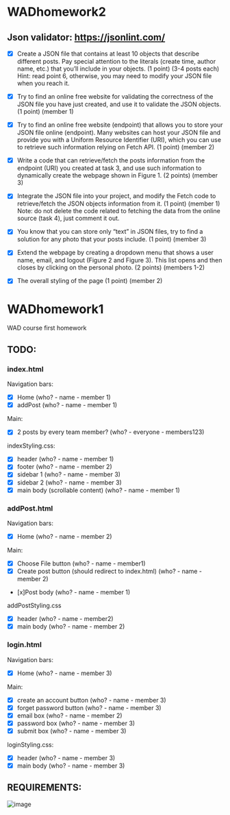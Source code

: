 # WADhomework2

 ## Json validator: https://jsonlint.com/

- [x] Create a JSON file that contains at least 10 objects that describe different posts. Pay special attention to the literals (create time, author name, etc.) that you’ll include in your objects. (1 point) (3-4 posts each)
Hint: read point 6, otherwise, you may need to modify your JSON file when you reach it.

- [x] Try to find an online free website for validating the correctness of the JSON file you have just created, and use it to validate the JSON objects. (1 point) (member 1)

- [x] Try to find an online free website (endpoint) that allows you to store your JSON file online (endpoint). Many websites can host your JSON file and provide you with a Uniform Resource Identifier (URI), which you can use to retrieve such information relying on Fetch API. (1 point) (member 2)

- [x] Write a code that can retrieve/fetch the posts information from the endpoint (URI) you created at task 3, and use such information to dynamically create the webpage shown in Figure 1. (2 points) (member 3)

- [x] Integrate the JSON file into your project, and modify the Fetch code to retrieve/fetch the JSON objects information from it. (1 point) (member 1)
Note: do not delete the code related to fetching the data from the online source (task 4), just comment it out.

- [x] You know that you can store only “text” in JSON files, try to find a solution for any photo that your posts include. (1 point) (member 3)

- [x] Extend the webpage by creating a dropdown menu that shows a user name, email, and logout (Figure 2 and Figure 3). This list opens and then closes by clicking on the personal photo. (2 points) (members 1-2)

- [x] The overall styling of the page (1 point) (member 2)

# WADhomework1
WAD course first homework

## TODO:

### index.html

Navigation bars:
- [x] Home (who? - name - member 1)
- [x] addPost (who? - name - member 1)

Main:
- [x] 2 posts by every team member? (who? - everyone - members123)

indexStyling.css:
- [x] header (who? - name - member 1)
- [x] footer (who? - name - member 2)
- [x] sidebar 1 (who? - name - member 3)
- [x] sidebar 2 (who? - name - member 3)
- [x] main body (scrollable content) (who? - name - member 1) 

### addPost.html

Navigation bars:
- [x] Home (who? - name - member 2)

Main:
- [x] Choose File button (who? - name - member1)
- [x] Create post button (should redirect to index.html) (who? - name - member 2)
- [x]Post body (who? - name - member 1)

addPostStyling.css
- [x] header (who? - name - member2)
- [x] main body (who? - name - member 2)

### login.html

Navigation bars:
- [x] Home (who? - name - member 3)

Main:
- [x] create an account button (who? - name - member 3)
- [x] forget password button (who? - name - member 3)
- [x] email box (who? - name - member 2)
- [x] password box (who? - name - member 3)
- [x] submit box (who? - name - member 3)

loginStyling.css:
- [x] header (who? - name - member 3)
- [x] main body (who? - name - member 3)

## REQUIREMENTS:

![image](https://github.com/elsaneth/WADhomework1/assets/106624129/2371effd-8744-4f9a-ac9b-2d3bf58409f4)




